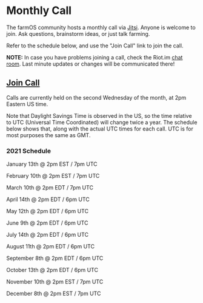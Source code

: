 # Monthly Call

The farmOS community hosts a monthly call via [Jitsi]. Anyone is welcome to join.
Ask questions, brainstorm ideas, or just talk farming.

Refer to the schedule below, and use the "Join Call" link to join the call.

**NOTE:** In case you have problems joining a call, check the Riot.im [chat room].
Last minute updates or changes will be communicated there!

## [Join Call]

Calls are currently held on the second Wednesday of the month, at 2pm Eastern
US time.

Note that Daylight Savings Time is observed in the US, so the time relative to
UTC (Universal Time Coordinated) will change twice a year. The schedule below
shows that, along with the actual UTC times for each call. UTC is for most
purposes the same as GMT.

### 2021 Schedule

January 13th @ 2pm EST / 7pm UTC

February 10th @ 2pm EST / 7pm UTC

March 10th @ 2pm EDT / 7pm UTC

April 14th @ 2pm EDT / 6pm UTC

May 12th @ 2pm EDT / 6pm UTC

June 9th @ 2pm EDT / 6pm UTC

July 14th @ 2pm EDT / 6pm UTC

August 11th @ 2pm EDT / 6pm UTC

September 8th @ 2pm EDT / 6pm UTC

October 13th @ 2pm EDT / 6pm UTC

November 10th @ 2pm EST / 7pm UTC

December 8th @ 2pm EST / 7pm UTC

[Jitsi]: https://meet.jit.si/
[Join Call]: /community/monthly-call/join
[chat room]: https://riot.im/app/#/room/#farmOS:matrix.org
